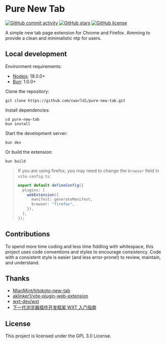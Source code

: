 # Pure New Tab

[![GitHub commit activity](https://img.shields.io/github/commit-activity/t/cworld1/pure-new-tab?label=commits&style=flat-square)](https://github.com/cworld1/pure-new-tab/commits)
[![GitHub stars](https://img.shields.io/github/stars/cworld1/pure-new-tab?style=flat-square)](https://github.com/cworld1/pure-new-tab/stargazers)
[![GitHub license](https://img.shields.io/github/license/cworld1/pure-new-tab?style=flat-square)](https://github.com/cworld1/pure-new-tab/blob/main/LICENSE)

A simple new tab page extension for Chrome and Firefox. Aimming to provide a clean and minimalistic ntp for users.

## Local development

Environment requirements:

- [Nodejs](https://nodejs.org/): 18.0.0+
- [Bun](https://bunjs.dev/): 1.0.0+

Clone the repository:

```shell
git clone https://github.com/cworld1/pure-new-tab.git
```

Install dependencies:

```shell
cd pure-new-tab
bun install
```

Start the development server:

```shell
bun dev
```

Or build the extension:

```shell
bun build
```

> If you are using firefox, you may need to change the `browser` field in `vite.config.ts`:
>
> ```ts
> export default defineConfig({
>   plugins: [
>     webExtension({
>       manifest: generateManifest,
>       browser: "firefox",
>     }),
>   ],
> });
> ```

## Contributions

To spend more time coding and less time fiddling with whitespace, this project uses code conventions and styles to encourage consistency. Code with a consistent style is easier (and less error-prone!) to review, maintain, and understand.

## Thanks

- [MiaoMint/hitokoto-new-tab](https://github.com/MiaoMint/hitokoto-new-tab/tree/main)
- [aklinker1/vite-plugin-web-extension](https://github.com/aklinker1/vite-plugin-web-extension)
- [wxt-dev/wxt](https://github.com/wxt-dev/wxt)
- [下一代浏览器插件开发框架 WXT 入门指南](https://segmentfault.com/a/1190000044605548)

## License

This project is licensed under the GPL 3.0 License.
